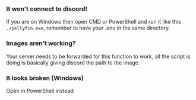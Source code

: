 ### It won't connect to discord!
If you are on Windows then open CMD or PowerShell and run it like this `./jellyfin.exe`, remember to have your .env in the same directory.

### Images aren't working?
Your server needs to be forwarded for this function to work, all the script is doing is basically giving discord the path to the image.

### It looks broken (Windows)
Open in PowerShell instead
